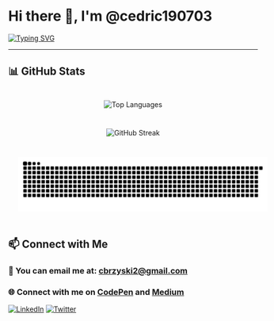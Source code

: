 # Hi there 👋, I'm @cedric190703

<a href="https://git.io/typing-svg"><img src="https://readme-typing-svg.demolab.com?font=Fira+Code&duration=3000&pause=1000&color=24AAF7&width=435&lines=%F0%9F%92%BB+Computer+science+student;Interested+in+AI%F0%9F%A4%96%2C+Blockchain%F0%9F%94%97;medical+tech%E2%9A%95%EF%B8%8F+and+finance%F0%9F%93%8A" alt="Typing SVG" /></a>

---

## 📊 GitHub Stats

<div align="center">
   <img style="padding: 20px" src="https://github-readme-stats.vercel.app/api/top-langs/?username=cedric190703&layout=compact&show_icons=true&theme=radical" alt="Top Languages">
</div>

<div align="center">
   <img style="padding: 20px" src="https://streak-stats.demolab.com/?user=cedric190703&theme=dark" alt="GitHub Streak">
</div>

<div align="center">
   <img style="padding: 20px" src="https://github.com/cedric190703/cedric190703/blob/output/github-contribution-grid-snake-dark.svg" alt="Snake">
</div>

## 📫 Connect with Me

### 📧 You can email me at: [cbrzyski2@gmail.com](mailto:cbrzyski2@gmail.com)
### 🌐 Connect with me on [CodePen](https://codepen.io/cedric190703) and [Medium](https://medium.com/@cbrzyski2)
[![LinkedIn](https://img.shields.io/badge/LinkedIn-0077B5?style=for-the-badge&logo=linkedin&logoColor=white)](https://www.linkedin.com/in/cedric-brzyski/)
[![Twitter](https://img.shields.io/badge/Twitter-1DA1F2?style=for-the-badge&logo=twitter&logoColor=white)](https://x.com/CedricBrzyski)

<!---
cedric190703/cedric190703 is a ✨ special ✨ repository because its `README.md` (this file) appears on your GitHub profile.
You can click the Preview link to take a look at your changes.
--->
